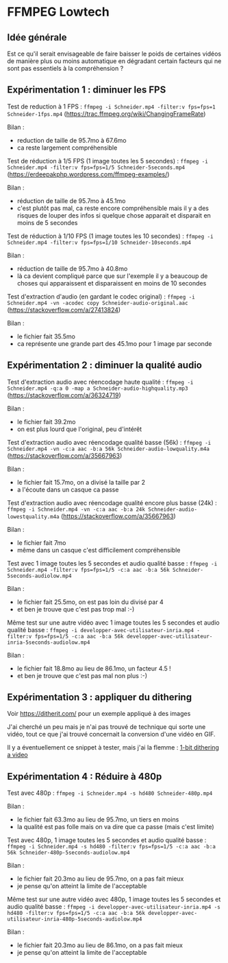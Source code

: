 

# FFMPEG Lowtech

## Idée générale

Est ce qu'il serait envisageable de faire baisser le poids de certaines vidéos de manière plus ou moins automatique en dégradant certain facteurs qui ne sont pas essentiels à la compréhension ?

## Expérimentation 1 : diminuer les FPS

Test de reduction à 1 FPS : `ffmpeg -i Schneider.mp4 -filter:v fps=fps=1 Schneider-1fps.mp4`
(https://trac.ffmpeg.org/wiki/ChangingFrameRate)

Bilan : 
- reduction de taille de 95.7mo à 67.6mo
- ca reste largement compréhensible

Test de réduction à 1/5 FPS (1 image toutes les 5 secondes) : `ffmpeg -i Schneider.mp4 -filter:v fps=fps=1/5 Schneider-5seconds.mp4`
(https://erdeepakphp.wordpress.com/ffmpeg-examples/)

Bilan :
- réduction de taille de 95.7mo à 45.1mo
- c'est plutôt pas mal, ca reste encore compréhensible mais il y a des risques de louper des infos si quelque chose apparait et disparait en moins de 5 secondes

Test de réduction à 1/10 FPS (1 image toutes les 10 secondes) : `ffmpeg -i Schneider.mp4 -filter:v fps=fps=1/10 Schneider-10seconds.mp4`

Bilan :
- réduction de taille de 95.7mo à 40.8mo
- là ca devient compliqué parce que sur l'exemple il y a beaucoup de choses qui apparaissent et disparaissent en moins de 10 secondes

Test d'extraction d'audio (en gardant le codec original) : `ffmpeg -i Schneider.mp4 -vn -acodec copy Schneider-audio-original.aac`
(https://stackoverflow.com/a/27413824)

Bilan : 
- le fichier fait 35.5mo
- ca représente une grande part des 45.1mo pour 1 image par seconde



## Expérimentation 2 : diminuer la qualité audio

Test d'extraction audio avec réencodage haute qualité : `ffmpeg -i Schneider.mp4 -q:a 0 -map a Schneider-audio-highquality.mp3`
(https://stackoverflow.com/a/36324719)

Bilan : 
- le fichier fait 39.2mo
- on est plus lourd que l'original, peu d'intérêt

Test d'extraction audio avec réencodage qualité basse (56k) : `ffmpeg -i Schneider.mp4 -vn -c:a aac -b:a 56k Schneider-audio-lowquality.m4a`
(https://stackoverflow.com/a/35667963)

Bilan : 
- le fichier fait 15.7mo, on a divisé la taille par 2
- a l'écoute dans un casque ca passe

Test d'extraction audio avec réencodage qualité encore plus basse (24k) : `ffmpeg -i Schneider.mp4 -vn -c:a aac -b:a 24k Schneider-audio-lowestquality.m4a`
(https://stackoverflow.com/a/35667963)

Bilan : 
- le fichier fait 7mo
- même dans un casque c'est difficilement compréhensible


Test avec 1 image toutes les 5 secondes et audio qualité basse : `ffmpeg -i Schneider.mp4 -filter:v fps=fps=1/5 -c:a aac -b:a 56k Schneider-5seconds-audiolow.mp4`


Bilan : 
- le fichier fait 25.5mo, on est pas loin du divisé par 4
- et ben je trouve que c'est pas trop mal :-)

Même test sur une autre vidéo avec 1 image toutes les 5 secondes et audio qualité basse : `ffmpeg -i developper-avec-utilisateur-inria.mp4 -filter:v fps=fps=1/5 -c:a aac -b:a 56k developper-avec-utilisateur-inria-5seconds-audiolow.mp4`


Bilan : 

- le fichier fait 18.8mo au lieu de 86.1mo, un facteur 4.5 !
- et ben je trouve que c'est pas mal non plus :-)



## Expérimentation 3 : appliquer du dithering

Voir https://ditherit.com/ pour un exemple appliqué à des images



J'ai cherché un peu mais je n'ai pas trouvé de technique qui sorte une vidéo, tout ce que j'ai trouvé concernait la conversion d'une vidéo en GIF.

Il y a éventuellement ce snippet à tester, mais j'ai la flemme : [1-bit dithering a video](https://gist.github.com/lordastley/5127027)



## Expérimentation 4 : Réduire à 480p



Test avec 480p : `ffmpeg -i Schneider.mp4 -s hd480 Schneider-480p.mp4`

Bilan : 

- le fichier fait 63.3mo au lieu de 95.7mo, un tiers en moins
- la qualité est pas folle mais on va dire que ca passe (mais c'est limite)



Test avec 480p, 1 image toutes les 5 secondes et audio qualité basse : `ffmpeg -i Schneider.mp4 -s hd480 -filter:v fps=fps=1/5 -c:a aac -b:a 56k Schneider-480p-5seconds-audiolow.mp4`

Bilan : 

- le fichier fait 20.3mo au lieu de 95.7mo, on a pas fait mieux
- je pense qu'on atteint la limite de l'acceptable



Même test sur une autre vidéo avec 480p, 1 image toutes les 5 secondes et audio qualité basse : `ffmpeg -i developper-avec-utilisateur-inria.mp4 -s hd480 -filter:v fps=fps=1/5 -c:a aac -b:a 56k developper-avec-utilisateur-inria-480p-5seconds-audiolow.mp4`

Bilan : 

- le fichier fait 20.3mo au lieu de 86.1mo, on a pas fait mieux
- je pense qu'on atteint la limite de l'acceptable